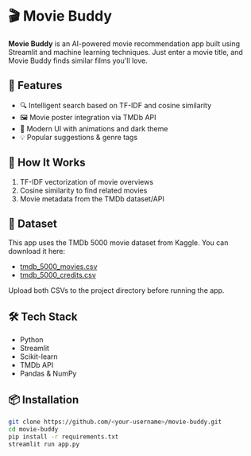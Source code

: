 # 🎬 Movie Buddy

**Movie Buddy** is an AI-powered movie recommendation app built using Streamlit and machine learning techniques. Just enter a movie title, and Movie Buddy finds similar films you'll love.

## 🚀 Features

- 🔍 Intelligent search based on TF-IDF and cosine similarity
- 🖼 Movie poster integration via TMDb API
- 🎨 Modern UI with animations and dark theme
- 💡 Popular suggestions & genre tags

## 🧠 How It Works

1. TF-IDF vectorization of movie overviews
2. Cosine similarity to find related movies
3. Movie metadata from the TMDb dataset/API

## 📁 Dataset

This app uses the TMDb 5000 movie dataset from Kaggle. You can download it here:

- [tmdb_5000_movies.csv](https://www.kaggle.com/datasets/tmdb/tmdb-movie-metadata/data?select=tmdb_5000_movies.csv)
- [tmdb_5000_credits.csv](https://www.kaggle.com/datasets/tmdb/tmdb-movie-metadata/data?select=tmdb_5000_credits.csv)

Upload both CSVs to the project directory before running the app.

## 🛠 Tech Stack

- Python
- Streamlit
- Scikit-learn
- TMDb API
- Pandas & NumPy

## 📦 Installation

```bash
git clone https://github.com/<your-username>/movie-buddy.git
cd movie-buddy
pip install -r requirements.txt
streamlit run app.py
